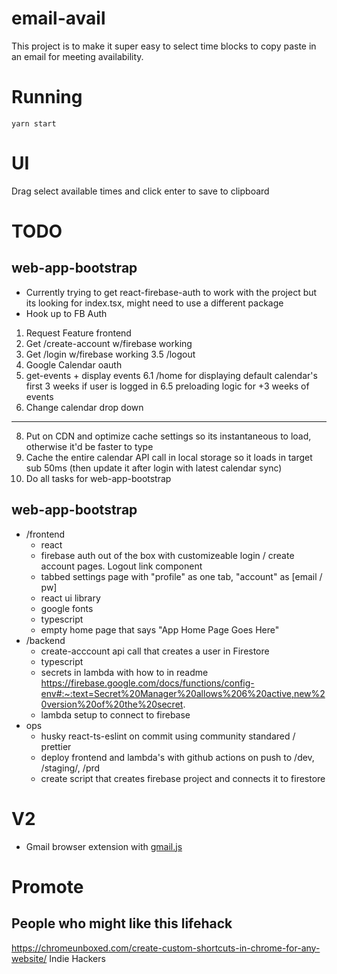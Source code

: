 # email-avail

This project is to make it super easy to select time blocks to copy paste in an email for meeting availability.

# Running

`yarn start`

# UI

Drag select available times and click enter to save to clipboard

# TODO

## web-app-bootstrap

- Currently trying to get react-firebase-auth to work with the project but its looking for index.tsx, might need to use a different package
- Hook up to FB Auth

1. Request Feature frontend
2. Get /create-account w/firebase working
3. Get /login w/firebase working
   3.5 /logout
5. Google Calendar oauth
6. get-events + display events
   6.1 /home for displaying default calendar's first 3 weeks if user is logged in
   6.5 preloading logic for +3 weeks of events
7. Change calendar drop down
--------- 
8. Put on CDN and optimize cache settings so its instantaneous to load, otherwise it'd be faster to type
9. Cache the entire calendar API call in local storage so it loads in target sub 50ms (then update it after login with latest calendar sync)
4. Do all tasks for web-app-bootstrap

## web-app-bootstrap

- /frontend
  - react
  - firebase auth out of the box with customizeable login / create account pages. Logout link component
  - tabbed settings page with "profile" as one tab, "account" as [email / pw]
  - react ui library
  - google fonts
  - typescript
  - empty home page that says "App Home Page Goes Here"
- /backend
  - create-acccount api call that creates a user in Firestore
  - typescript
  - secrets in lambda with how to in readme https://firebase.google.com/docs/functions/config-env#:~:text=Secret%20Manager%20allows%206%20active,new%20version%20of%20the%20secret.
  - lambda setup to connect to firebase
- ops
  - husky react-ts-eslint on commit using community standared / prettier
  - deploy frontend and lambda's with github actions on push to /dev, /staging/, /prd
  - create script that creates firebase project and connects it to firestore

# V2

- Gmail browser extension with [gmail.js](https://github.com/KartikTalwar/gmail.js/tree/master#gmailtoolsadd_compose_buttoncompose_ref-content_html-onclick_action-custom_style_class)

# Promote

## People who might like this lifehack

https://chromeunboxed.com/create-custom-shortcuts-in-chrome-for-any-website/
Indie Hackers
